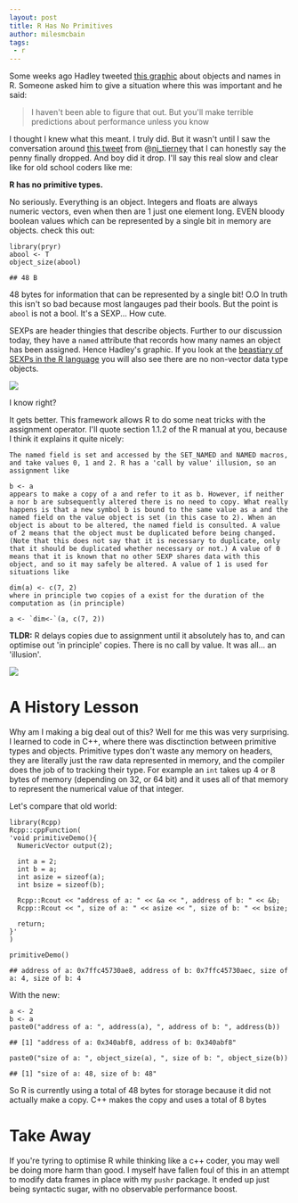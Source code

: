 ```yaml
---
layout: post
title: R Has No Primitives
author: milesmcbain
tags:
 - r
---
```


Some weeks ago Hadley tweeted [this
graphic](https://twitter.com/hadleywickham/status/732288980549390336)
about objects and names in R. Someone asked him to give a situation
where this was important and he said:

> I haven't been able to figure that out. But you'll make terrible
> predictions about performance unless you know

<!---excerpt-break-->

I thought I knew what this meant. I truly did. But it wasn't until I saw
the conversation around [this
tweet](https://twitter.com/nj_tierney/status/735087930251710464) from
@[nj\_tierney](https://twitter.com/nj_tierney) that I can honestly say
the penny finally dropped. And boy did it drop. I'll say this real slow
and clear like for old school coders like me:

**R has no primitive types.**

No seriously. Everything is an object. Integers and floats are always
numeric vectors, even when then are 1 just one element long. EVEN bloody
boolean values which can be represented by a single bit in memory are
objects. check this out:

    library(pryr)
    abool <- T
    object_size(abool)

    ## 48 B

48 bytes for information that can be represented by a single bit! O.O In
truth this isn't so bad because most langauges pad their bools. But the
point is `abool` is not a bool. It's a SEXP... How cute.

SEXPs are header thingies that describe objects. Further to our
discussion today, they have a `named` attribute that records how many
names an object has been assigned. Hence Hadley's graphic. If you look
at the [beastiary of SEXPs in the R
language](https://cran.r-project.org/doc/manuals/r-release/R-ints.html#SEXPTYPEs)
you will also see there are no non-vector data type objects.

![](http://i.giphy.com/OK27wINdQS5YQ.gif)

I know right?

It gets better. This framework allows R to do some neat tricks with the
assignment operator. I'll quote section 1.1.2 of the R manual at you,
because I think it explains it quite nicely:

    The named field is set and accessed by the SET_NAMED and NAMED macros, and take values 0, 1 and 2. R has a 'call by value' illusion, so an assignment like

    b <- a
    appears to make a copy of a and refer to it as b. However, if neither a nor b are subsequently altered there is no need to copy. What really happens is that a new symbol b is bound to the same value as a and the named field on the value object is set (in this case to 2). When an object is about to be altered, the named field is consulted. A value of 2 means that the object must be duplicated before being changed. (Note that this does not say that it is necessary to duplicate, only that it should be duplicated whether necessary or not.) A value of 0 means that it is known that no other SEXP shares data with this object, and so it may safely be altered. A value of 1 is used for situations like

    dim(a) <- c(7, 2)
    where in principle two copies of a exist for the duration of the computation as (in principle)

    a <- `dim<-`(a, c(7, 2))

**TLDR:** R delays copies due to assignment until it absolutely has to,
and can optimise out 'in principle' copies. There is no call by value.
It was all... an 'illusion'.

![](http://i.giphy.com/qJxFuXXWpkdEI.gif)

A History Lesson
================

Why am I making a big deal out of this? Well for me this was very
surprising. I learned to code in C++, where there was disctinction
between primitive types and objects. Primitive types don't waste any
memory on headers, they are literally just the raw data represented in
memory, and the compiler does the job of to tracking their type. For
example an `int` takes up 4 or 8 bytes of memory (depending on 32, or 64
bit) and it uses all of that memory to represent the numerical value of
that integer.

Let's compare that old world:

    library(Rcpp)
    Rcpp::cppFunction(
    'void primitiveDemo(){
      NumericVector output(2);  
      
      int a = 2;
      int b = a;
      int asize = sizeof(a);
      int bsize = sizeof(b);
      
      Rcpp::Rcout << "address of a: " << &a << ", address of b: " << &b;
      Rcpp::Rcout << ", size of a: " << asize << ", size of b: " << bsize;
      
      return;
    }'
    )

    primitiveDemo()

    ## address of a: 0x7ffc45730ae8, address of b: 0x7ffc45730aec, size of a: 4, size of b: 4

With the new:

    a <- 2
    b <- a
    paste0("address of a: ", address(a), ", address of b: ", address(b))

    ## [1] "address of a: 0x340abf8, address of b: 0x340abf8"

    paste0("size of a: ", object_size(a), ", size of b: ", object_size(b))

    ## [1] "size of a: 48, size of b: 48"

So R is currently using a total of 48 bytes for storage because it did
not actually make a copy. C++ makes the copy and uses a total of 8 bytes

Take Away
=========

If you're tyring to optimise R while thinking like a c++ coder, you may
well be doing more harm than good. I myself have fallen foul of this in
an attempt to modify data frames in place with my `pushr` package. It
ended up just being syntactic sugar, with no observable performance
boost.
